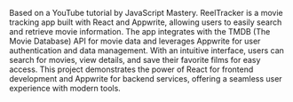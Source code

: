 Based on a YouTube tutorial by JavaScript Mastery. ReelTracker is a movie tracking app built with React and Appwrite, allowing users to easily search and retrieve movie information. The app integrates with the TMDB (The Movie Database) API for movie data and leverages Appwrite for user authentication and data management. With an intuitive interface, users can search for movies, view details, and save their favorite films for easy access. This project demonstrates the power of React for frontend development and Appwrite for backend services, offering a seamless user experience with modern tools.
